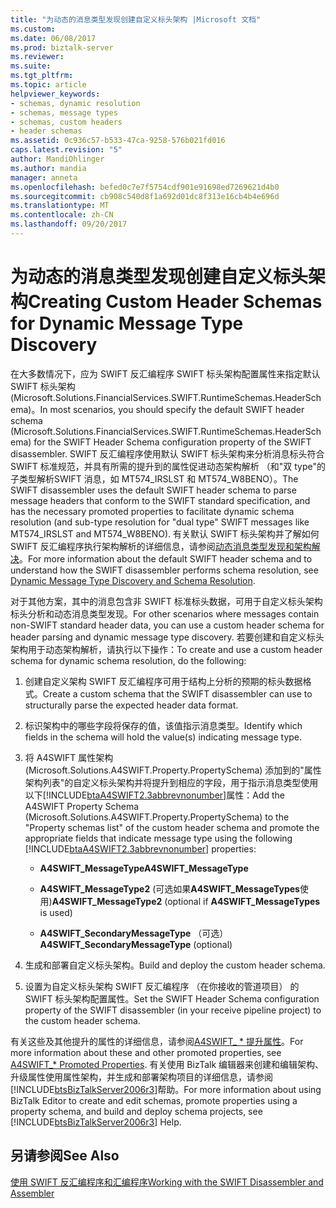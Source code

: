 ```yaml
---
title: "为动态的消息类型发现创建自定义标头架构 |Microsoft 文档"
ms.custom: 
ms.date: 06/08/2017
ms.prod: biztalk-server
ms.reviewer: 
ms.suite: 
ms.tgt_pltfrm: 
ms.topic: article
helpviewer_keywords:
- schemas, dynamic resolution
- schemas, message types
- schemas, custom headers
- header schemas
ms.assetid: 0c936c57-b533-47ca-9258-576b021fd016
caps.latest.revision: "5"
author: MandiOhlinger
ms.author: mandia
manager: anneta
ms.openlocfilehash: befed0c7e7f5754cdf901e91698ed7269621d4b0
ms.sourcegitcommit: cb908c540d8f1a692d01dc8f313e16cb4b4e696d
ms.translationtype: MT
ms.contentlocale: zh-CN
ms.lasthandoff: 09/20/2017
---
```

# <a name="creating-custom-header-schemas-for-dynamic-message-type-discovery"></a><span data-ttu-id="736e5-102">为动态的消息类型发现创建自定义标头架构</span><span class="sxs-lookup"><span data-stu-id="736e5-102">Creating Custom Header Schemas for Dynamic Message Type Discovery</span></span>
<span data-ttu-id="736e5-103">在大多数情况下，应为 SWIFT 反汇编程序 SWIFT 标头架构配置属性来指定默认 SWIFT 标头架构 (Microsoft.Solutions.FinancialServices.SWIFT.RuntimeSchemas.HeaderSchema)。</span><span class="sxs-lookup"><span data-stu-id="736e5-103">In most scenarios, you should specify the default SWIFT header schema (Microsoft.Solutions.FinancialServices.SWIFT.RuntimeSchemas.HeaderSchema) for the SWIFT Header Schema configuration property of the SWIFT disassembler.</span></span> <span data-ttu-id="736e5-104">SWIFT 反汇编程序使用默认 SWIFT 标头架构来分析消息标头符合 SWIFT 标准规范，并具有所需的提升到的属性促进动态架构解析 （和"双 type"的子类型解析SWIFT 消息，如 MT574_IRSLST 和 MT574_W8BENO）。</span><span class="sxs-lookup"><span data-stu-id="736e5-104">The SWIFT disassembler uses the default SWIFT header schema to parse message headers that conform to the SWIFT standard specification, and has the necessary promoted properties to facilitate dynamic schema resolution (and sub-type resolution for "dual type" SWIFT messages like MT574_IRSLST and MT574_W8BENO).</span></span> <span data-ttu-id="736e5-105">有关默认 SWIFT 标头架构并了解如何 SWIFT 反汇编程序执行架构解析的详细信息，请参阅[动态消息类型发现和架构解决](../../adapters-and-accelerators/accelerator-swift/dynamic-message-type-discovery-and-schema-resolution.md)。</span><span class="sxs-lookup"><span data-stu-id="736e5-105">For more information about the default SWIFT header schema and to understand how the SWIFT disassembler performs schema resolution, see [Dynamic Message Type Discovery and Schema Resolution](../../adapters-and-accelerators/accelerator-swift/dynamic-message-type-discovery-and-schema-resolution.md).</span></span>  
  
 <span data-ttu-id="736e5-106">对于其他方案，其中的消息包含非 SWIFT 标准标头数据，可用于自定义标头架构标头分析和动态消息类型发现。</span><span class="sxs-lookup"><span data-stu-id="736e5-106">For other scenarios where messages contain non-SWIFT standard header data, you can use a custom header schema for header parsing and dynamic message type discovery.</span></span> <span data-ttu-id="736e5-107">若要创建和自定义标头架构用于动态架构解析，请执行以下操作：</span><span class="sxs-lookup"><span data-stu-id="736e5-107">To create and use a custom header schema for dynamic schema resolution, do the following:</span></span>  
  
1.  <span data-ttu-id="736e5-108">创建自定义架构 SWIFT 反汇编程序可用于结构上分析的预期的标头数据格式。</span><span class="sxs-lookup"><span data-stu-id="736e5-108">Create a custom schema that the SWIFT disassembler can use to structurally parse the expected header data format.</span></span>  
  
2.  <span data-ttu-id="736e5-109">标识架构中的哪些字段将保存的值，该值指示消息类型。</span><span class="sxs-lookup"><span data-stu-id="736e5-109">Identify which fields in the schema will hold the value(s) indicating message type.</span></span>  
  
3.  <span data-ttu-id="736e5-110">将 A4SWIFT 属性架构 (Microsoft.Solutions.A4SWIFT.Property.PropertySchema) 添加到的"属性架构列表"的自定义标头架构并将提升到相应的字段，用于指示消息类型使用以下[!INCLUDE[btaA4SWIFT2.3abbrevnonumber](../../includes/btaa4swift2-3abbrevnonumber-md.md)]属性：</span><span class="sxs-lookup"><span data-stu-id="736e5-110">Add the A4SWIFT Property Schema (Microsoft.Solutions.A4SWIFT.Property.PropertySchema) to the "Property schemas list" of the custom header schema and promote the appropriate fields that indicate message type using the following [!INCLUDE[btaA4SWIFT2.3abbrevnonumber](../../includes/btaa4swift2-3abbrevnonumber-md.md)] properties:</span></span>  
  
    -   <span data-ttu-id="736e5-111">**A4SWIFT_MessageType**</span><span class="sxs-lookup"><span data-stu-id="736e5-111">**A4SWIFT_MessageType**</span></span>  
  
    -   <span data-ttu-id="736e5-112">**A4SWIFT_MessageType2** (可选如果**A4SWIFT_MessageTypes**使用)</span><span class="sxs-lookup"><span data-stu-id="736e5-112">**A4SWIFT_MessageType2** (optional if **A4SWIFT_MessageTypes** is used)</span></span>  
  
    -   <span data-ttu-id="736e5-113">**A4SWIFT_SecondaryMessageType** （可选）</span><span class="sxs-lookup"><span data-stu-id="736e5-113">**A4SWIFT_SecondaryMessageType** (optional)</span></span>  
  
4.  <span data-ttu-id="736e5-114">生成和部署自定义标头架构。</span><span class="sxs-lookup"><span data-stu-id="736e5-114">Build and deploy the custom header schema.</span></span>  
  
5.  <span data-ttu-id="736e5-115">设置为自定义标头架构 SWIFT 反汇编程序 （在你接收的管道项目） 的 SWIFT 标头架构配置属性。</span><span class="sxs-lookup"><span data-stu-id="736e5-115">Set the SWIFT Header Schema configuration property of the SWIFT disassembler (in your receive pipeline project) to the custom header schema.</span></span>  
  
 <span data-ttu-id="736e5-116">有关这些及其他提升的属性的详细信息，请参阅[A4SWIFT_ * 提升属性](../../adapters-and-accelerators/accelerator-swift/a4swift-promoted-properties.md)。</span><span class="sxs-lookup"><span data-stu-id="736e5-116">For more information about these and other promoted properties, see [A4SWIFT_* Promoted Properties](../../adapters-and-accelerators/accelerator-swift/a4swift-promoted-properties.md).</span></span> <span data-ttu-id="736e5-117">有关使用 BizTalk 编辑器来创建和编辑架构、 升级属性使用属性架构，并生成和部署架构项目的详细信息，请参阅[!INCLUDE[btsBizTalkServer2006r3](../../includes/btsbiztalkserver2006r3-md.md)]帮助。</span><span class="sxs-lookup"><span data-stu-id="736e5-117">For more information about using BizTalk Editor to create and edit schemas, promote properties using a property schema, and build and deploy schema projects, see [!INCLUDE[btsBizTalkServer2006r3](../../includes/btsbiztalkserver2006r3-md.md)] Help.</span></span>  
  
## <a name="see-also"></a><span data-ttu-id="736e5-118">另请参阅</span><span class="sxs-lookup"><span data-stu-id="736e5-118">See Also</span></span>  
 [<span data-ttu-id="736e5-119">使用 SWIFT 反汇编程序和汇编程序</span><span class="sxs-lookup"><span data-stu-id="736e5-119">Working with the SWIFT Disassembler and Assembler</span></span>](../../adapters-and-accelerators/accelerator-swift/working-with-the-swift-disassembler-and-assembler.md)
